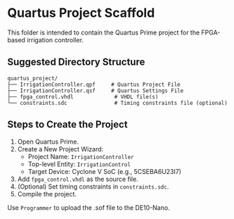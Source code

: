 # Quartus Project Scaffold

This folder is intended to contain the Quartus Prime project for the FPGA-based irrigation controller.

## Suggested Directory Structure

```
quartus_project/
├── IrrigationController.qpf     # Quartus Project File
├── IrrigationController.qsf     # Quartus Settings File
├── fpga_control.vhdl             # VHDL file(s)
└── constraints.sdc               # Timing constraints file (optional)
```

## Steps to Create the Project

1. Open Quartus Prime.
2. Create a New Project Wizard:
   - Project Name: `IrrigationController`
   - Top-level Entity: `IrrigationControl`
   - Target Device: Cyclone V SoC (e.g., 5CSEBA6U23I7)
3. Add `fpga_control.vhdl` as the source file.
4. (Optional) Set timing constraints in `constraints.sdc`.
5. Compile the project.

Use `Programmer` to upload the .sof file to the DE10-Nano.

